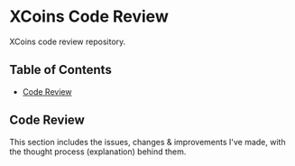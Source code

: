 # XCoins Code Review

XCoins code review repository.

## Table of Contents

- [Code Review](#code-review)

## Code Review

This section includes the issues, changes & improvements I've made, with the thought process (explanation) behind them.

